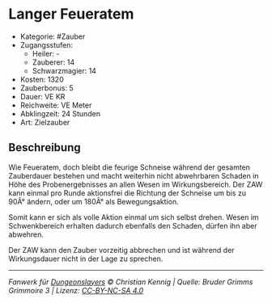 # Langer Feueratem

- Kategorie: #Zauber
- Zugangsstufen:
  - Heiler: -
  - Zauberer: 14
  - Schwarzmagier: 14
- Kosten: 1320
- Zauberbonus: 5
- Dauer: VE KR
- Reichweite: VE Meter
- Abklingzeit: 24 Stunden
- Art: Zielzauber

## Beschreibung

Wie Feueratem, doch bleibt die feurige Schneise während der gesamten Zauberdauer bestehen und macht weiterhin nicht abwehrbaren Schaden in Höhe des Probenergebnisses an allen Wesen im Wirkungsbereich. Der ZAW kann einmal pro Runde aktionsfrei die Richtung der Schneise um bis zu 90Â° ändern, oder um 180Â° als Bewegungsaktion.

Somit kann er sich als volle Aktion einmal um sich selbst drehen. Wesen im Schwenkbereich erhalten dadurch ebenfalls den Schaden, dürfen ihn aber abwehren.

Der ZAW kann den Zauber vorzeitig abbrechen und ist während der Wirkungsdauer nicht in der Lage zu sprechen.

---

_Fanwerk für [Dungeonslayers](https://www.dungeonslayers.net/) © Christian Kennig | Quelle: Bruder Grimms Grimmoire 3 | Lizenz: [CC-BY-NC-SA 4.0](https://creativecommons.org/licenses/by-nc-sa/4.0/deed.de)_
